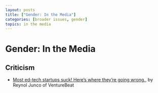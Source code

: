 ```yaml
---
layout: posts
title: ["Gender: In the Media"]
categories: [broader issues, gender]
topics: in the media
---
```


# Gender: In the Media

## Criticism
* [Most ed-tech startups suck! Here’s where they’re going wrong.](./leaf_nodes/most-ed-tech-startups-suck-heres-where-theyre-going-wrong.md), by Reynol Junco of VentureBeat
